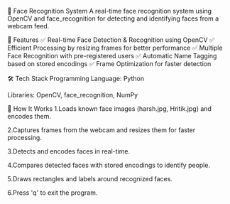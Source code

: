 🚀 Face Recognition System
A real-time face recognition system using OpenCV and face_recognition for detecting and identifying faces from a webcam feed.

📌 Features
✅ Real-time Face Detection & Recognition using OpenCV
✅ Efficient Processing by resizing frames for better performance
✅ Multiple Face Recognition with pre-registered users
✅ Automatic Name Tagging based on stored encodings
✅ Frame Optimization for faster detection

🛠️ Tech Stack
Programming Language: Python

Libraries: OpenCV, face_recognition, NumPy

📂 How It Works
1.Loads known face images (harsh.jpg, Hritik.jpg) and encodes them.

2.Captures frames from the webcam and resizes them for faster processing.

3.Detects and encodes faces in real-time.

4.Compares detected faces with stored encodings to identify people.

5.Draws rectangles and labels around recognized faces.

6.Press 'q' to exit the program.
